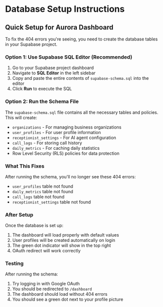 # Database Setup Instructions

## Quick Setup for Aurora Dashboard

To fix the 404 errors you're seeing, you need to create the database tables in your Supabase project.

### Option 1: Use Supabase SQL Editor (Recommended)

1. Go to your Supabase project dashboard
2. Navigate to **SQL Editor** in the left sidebar
3. Copy and paste the entire contents of `supabase-schema.sql` into the editor
4. Click **Run** to execute the SQL

### Option 2: Run the Schema File

The `supabase-schema.sql` file contains all the necessary tables and policies. This will create:

- `organizations` - For managing business organizations
- `user_profiles` - For user profile information
- `receptionist_settings` - For AI agent configuration
- `call_logs` - For storing call history
- `daily_metrics` - For caching daily statistics
- Row Level Security (RLS) policies for data protection

### What This Fixes

After running the schema, you'll no longer see these 404 errors:
- `user_profiles` table not found
- `daily_metrics` table not found  
- `call_logs` table not found
- `receptionist_settings` table not found

### After Setup

Once the database is set up:
1. The dashboard will load properly with default values
2. User profiles will be created automatically on login
3. The green dot indicator will show in the top right
4. OAuth redirect will work correctly

### Testing

After running the schema:
1. Try logging in with Google OAuth
2. You should be redirected to `/dashboard`
3. The dashboard should load without 404 errors
4. You should see a green dot next to your profile picture
